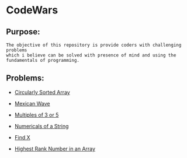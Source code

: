 # CodeWars

## Purpose:

    The objective of this repository is provide coders with challenging problems 
    which i believe can be solved with presence of mind and using the 
    fundamentals of programming.

   
## Problems: 
    
 - [Circularly Sorted Array](https://github.com/Parizval/CodeWars/tree/master/Circularly%20Sorted%20Array)
 
 - [Mexican Wave](https://github.com/Parizval/CodeWars/tree/master/Mexican%20Wave)
 
 - [Multiples of 3 or 5](https://github.com/Parizval/CodeWars/tree/master/Multiples%20of%203%20or%205)
 
 - [Numericals of a String](https://github.com/Parizval/CodeWars/tree/master/Numericals%20of%20a%20String)
 
 - [Find X](https://github.com/Parizval/CodeWars/tree/master/Find%20X)
 
- [Highest Rank Number in an Array](https://github.com/Parizval/CodeWars/tree/master/Highest%20Rank%20Number%20in%20an%20Array)